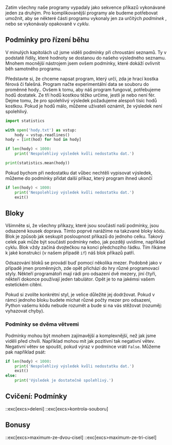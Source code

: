 Zatím všechny naše programy vypadaly jako sekvence příkazů vykonávané jeden za druhým. Pro komplikovanější programy ale budeme potřebovat umožnit, aby se některé části programu vykonaly jen za určitých _podmínek_ , nebo se vykonávaly opakovaně v _cyklu_.

## Podmínky pro řízení běhu

V minulých kapitolách už jsme viděli podmínky při chroustání seznamů. Ty v podstatě řídily, které hodnoty se dostanou do našeho výsledného seznamu. Mnohem mocnější nástrojem jsem ovšem podmínky, které dokáží ovlivnit běh samotného programu.

Představte si, že chceme napsat program, který určí, zda je hrací kostka férová či falešná. Program načte experimentální data se souboru do proměnné hody.. Ovšem k tomu, aby náš program fungoval, potřebujeme hodů dostatek. Ze tří hodů kostkou těžko určíme, jestli je nebo není fér. Dejme tomu, že pro spolehlivý výsledek požadujeme alespoň tisíc hodů kostkou. Pokud je hodů málo, můžeme uživateli oznámit, že výsledek není spolehlivý.

```py
import statistics

with open('hody.txt') as vstup:
    hody = vstup.readlines()
hody = [int(hod) for hod in hody]

if len(hody) < 1000:
    print('Nespolehlivý výsledek kvůli nedostatku dat.')

print(statistics.mean(hody))
```

Pokud bychom při nedostatku dat vůbec nechtěli vypisovat výsledek, můžeme do podmínky přidat další příkaz, který program ihned ukončí

```py
if len(hody) < 1000:
    print('Nespolehlivý výsledek kvůli nedostatku dat.')
    exit()
```

## Bloky

Všimněte si, že všechny příkazy, které jsou součástí naší podmínky, jsou odsazené kousek doprava. Tímto poprvé narážíme na takzvané bloky kódu. Blok je způsob jak seskupit posloupnost příkazů do jednoho celku. Takový celek pak může být součástí podmínky nebo, jak později uvidíme, například cyklu. Blok vždy začíná dvojtečkou na konci předchozího řádku. Tím říkáme k jaké konstrukci (v našem případě `if`) náš blok příkazů patří.

Odsazování bloků se provádí buď pomocí několika mezer. Podobně jako v případě jmen proměnných, zde opět přichází do hry různé programovací styly. Někteří programátoři mají rádi pro odsazení dvě mezery, jiní čtyři, někteří dokonce používají jeden tabulátor. Opět je to na jakémsi vašem estetickém cítění.

Pokud si zvolíte konkrétní styl, je velice důležité jej dodržovat. Pokud v rámci jednoho bloku budete míchat různé počty mezer pro odsazení, Python vašemu kódu nebude rozumět a bude si na vás stěžovat (rozuměj: vyhazovat chyby).

### Podmínky se dvěma větvemi

Podmínky mohou být mnohem zajímavější a komplexnější, než jak jsme viděli před chvíli. Například mohou mít jak pozitivní tak negativní větev. Negativní větev se spouští, pokud výraz v podmínce vrátí `False`. Můžeme pak například psát:

```py
if len(hody) < 1000:
    print('Nespolehlivý výsledek kvůli nedostatku dat.')
    exit()
else:
    print('Výsledek je dostatečně spolehlivý.')
```

## Cvičení: Podmínky
::exc[excs>deleni]
::exc[excs>kontrola-souboru]

## Bonusy
::exc[excs>maximum-ze-dvou-cisel]
::exc[excs>maximum-ze-tri-cisel]
